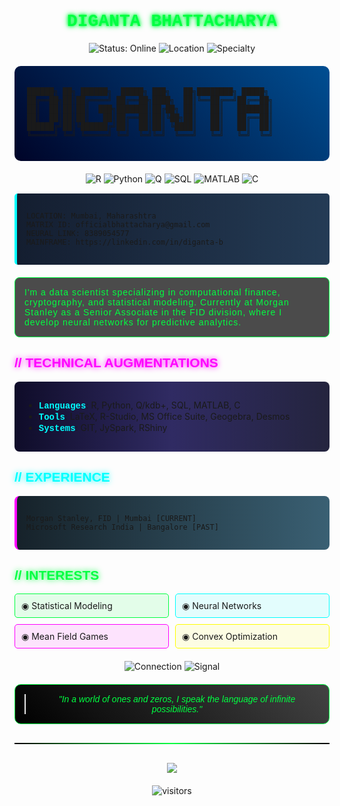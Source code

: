 # <div align="center"><span style="color:#00FF41; font-family:'Courier New', monospace; text-shadow: 0 0 5px #00FF41, 0 0 10px #00FF41;">DIGANTA BHATTACHARYA</span></div>

<div align="center">
  <img src="https://img.shields.io/badge/STATUS-ONLINE-00FF41?style=for-the-badge&logoColor=black" alt="Status: Online">
  <img src="https://img.shields.io/badge/LOCATION-Mumbai_INDIA-FF00FF?style=for-the-badge&logoColor=black" alt="Location">
  <img src="https://img.shields.io/badge/SPECIALTY-COMPUTATIONAL_FINANCE-00FFFF?style=for-the-badge&logoColor=black" alt="Specialty">
</div>

<div style="background: linear-gradient(45deg, #000428, #004e92); padding: 20px; border-radius: 10px; margin: 20px 0;">

```ascii
██████╗ ██╗ ██████╗  █████╗ ███╗   ██╗████████╗ █████╗ 
██╔══██╗██║██╔════╝ ██╔══██╗████╗  ██║╚══██╔══╝██╔══██╗
██║  ██║██║██║  ███╗███████║██╔██╗ ██║   ██║   ███████║
██║  ██║██║██║   ██║██╔══██║██║╚██╗██║   ██║   ██╔══██║
██████╔╝██║╚██████╔╝██║  ██║██║ ╚████║   ██║   ██║  ██║
╚═════╝ ╚═╝ ╚═════╝ ╚═╝  ╚═╝╚═╝  ╚═══╝   ╚═╝   ╚═╝  ╚═╝
```

</div>

<div align="center" style="margin: 15px 0;">
  <img src="https://img.shields.io/badge/R-276DC3?style=for-the-badge&logo=r&logoColor=white" alt="R">
  <img src="https://img.shields.io/badge/Python-3776AB?style=for-the-badge&logo=python&logoColor=white" alt="Python">
  <img src="https://img.shields.io/badge/Q-044A55?style=for-the-badge" alt="Q">
  <img src="https://img.shields.io/badge/SQL-4479A1?style=for-the-badge&logo=mysql&logoColor=white" alt="SQL">
  <img src="https://img.shields.io/badge/MATLAB-0076A8?style=for-the-badge&logo=mathworks&logoColor=white" alt="MATLAB">
  <img src="https://img.shields.io/badge/C-00599C?style=for-the-badge&logo=c&logoColor=white" alt="C">
</div>

<div style="background: linear-gradient(to right, #141e30, #243b55); padding: 15px; border-left: 4px solid #00FFFF; border-radius: 5px; margin: 15px 0;">

```
LOCATION: Mumbai, Maharashtra
MATRIX ID: officialbhattacharya@gmail.com
NEURAL LINK: 8389054577
MAINFRAME: https://linkedin.com/in/diganta-b
```

</div>

<div style="background-color: rgba(0, 0, 0, 0.7); border-radius: 8px; padding: 15px; margin: 20px 0; border: 1px solid #00FF41;">
<span style="color:#00FF41; font-family:'Orbitron', sans-serif; letter-spacing: 1px;">I'm a data scientist specializing in computational finance, cryptography, and statistical modeling. Currently at Morgan Stanley as a Senior Associate in the FID division, where I develop neural networks for predictive analytics.</span>
</div>

## <span style="color:#FF00FF; font-family:'Orbitron', sans-serif; text-shadow: 0 0 10px #FF00FF;">// TECHNICAL AUGMENTATIONS</span>

<div style="background: linear-gradient(to right, #0f0c29, #302b63, #24243e); padding: 15px; border-radius: 8px; margin: 10px 0;">

* <span style="color:#00FFFF; font-family:'Courier New', monospace;">**Languages**</span>: R, Python, Q/kdb+, SQL, MATLAB, C
* <span style="color:#00FFFF; font-family:'Courier New', monospace;">**Tools**</span>: LaTeX, R-Studio, MS Office Suite, Geogebra, Desmos
* <span style="color:#00FFFF; font-family:'Courier New', monospace;">**Systems**</span>: GIT, JySpark, RShiny

</div>

## <span style="color:#00FFFF; font-family:'Orbitron', sans-serif; text-shadow: 0 0 10px #00FFFF;">// EXPERIENCE</span>

<div style="background: linear-gradient(to right, #16222A, #3A6073); padding: 15px; border-radius: 8px; margin: 10px 0; border-left: 4px solid #FF00FF;">

```
Morgan Stanley, FID | Mumbai [CURRENT]
Microsoft Research India | Bangalore [PAST]
```

</div>

## <span style="color:#00FF41; font-family:'Orbitron', sans-serif; text-shadow: 0 0 10px #00FF41;">// INTERESTS</span>

<div style="display: grid; grid-template-columns: repeat(2, 1fr); gap: 10px; margin: 15px 0;">
  <div style="background-color: rgba(0, 255, 65, 0.1); padding: 10px; border-radius: 5px; border: 1px solid #00FF41;">
    ◉ Statistical Modeling
  </div>
  <div style="background-color: rgba(0, 255, 255, 0.1); padding: 10px; border-radius: 5px; border: 1px solid #00FFFF;">
    ◉ Neural Networks
  </div>
  <div style="background-color: rgba(255, 0, 255, 0.1); padding: 10px; border-radius: 5px; border: 1px solid #FF00FF;">
    ◉ Mean Field Games
  </div>
  <div style="background-color: rgba(255, 255, 0, 0.1); padding: 10px; border-radius: 5px; border: 1px solid #FFFF00;">
    ◉ Convex Optimization
  </div>
</div>

<div align="center" style="margin: 20px 0;">
  <img src="https://img.shields.io/badge/CONNECTION-ENCRYPTED-FF00FF?style=for-the-badge&logoColor=black" alt="Connection">
  <img src="https://img.shields.io/badge/SIGNAL-STRONG-00FFFF?style=for-the-badge&logoColor=black" alt="Signal">
</div>

<div style="background: linear-gradient(45deg, #000000, #434343); padding: 15px; border-radius: 10px; margin: 15px 0; border: 1px solid #00FF41;">
  <blockquote style="color:#00FF41; font-family:'Orbitron', sans-serif; font-style: italic; text-align: center; margin: 0;">
    "In a world of ones and zeros, I speak the language of infinite possibilities."
  </blockquote>
</div>

<!-- Add a glowing line separator -->
<div style="width: 100%; height: 2px; background: linear-gradient(to right, #000, #00FF41, #000); margin: 30px 0;"></div>

<!-- GitHub Stats Section -->
<div align="center" style="margin-top: 20px;">
  <a href="https://github.com/anuraghazra/github-readme-stats">
    <img src="https://github-readme-stats.vercel.app/api?username=yourusername&show_icons=true&theme=radical&hide_border=true&bg_color=0D1117" />
  </a>
</div>

<!-- Visitor Counter -->
<div align="center" style="margin-top: 20px;">
  <img src="https://komarev.com/ghpvc/?username=yourusername&color=00FFFF&style=flat-square&label=VISITORS" alt="visitors" />
</div>

